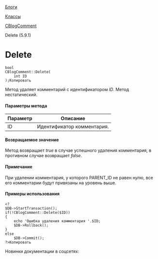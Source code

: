 [Блоги](/api_help/blogs/index.php)

[Классы](/api_help/blogs/classes/index.php)

[CBlogComment](/api_help/blogs/classes/cblogcomment/index.php)

Delete (5.9.1)

Delete
======

```
bool
CBlogComment::Delete(
	int ID
);Копировать
```

Метод удаляет комментарий с идентификатором *ID*. Метод нестатический.

#### Параметры метода

| Параметр | Описание |
| --- | --- |
| ID | Идентификатор комментария. |

#### Возвращаемое значение

Метод возвращает *true* в случае успешного удаления комментария, в противном случае возвращает *false*.

#### Примечание

При удалении комментария, у которого PARENT\_ID не равен нулю, все его комментарии будут привязаны на уровень выше.

#### Примеры использования

```
<?
$DB->StartTransaction();
if(!CBlogComment::Delete($ID))
{
	echo 'Ошибка удаления комментария '.$ID;
	$DB->Rollback();
}
else
	$DB->Commit();
?>Копировать
```

Новинки документации в соцсетях: